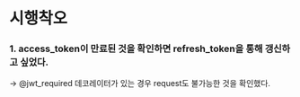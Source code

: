 # 시행착오
### 1. access_token이 만료된 것을 확인하면 refresh_token을 통해 갱신하고 싶었다.

-> @jwt_required 데코레이터가 있는 경우 request도 불가능한 것을 확인했다.
